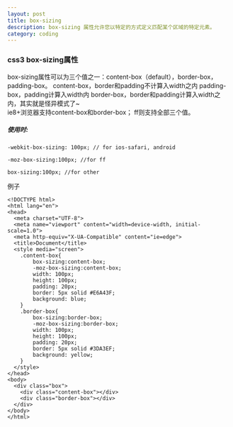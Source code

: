 ```yaml
---
layout: post
title: box-sizing
description: box-sizing 属性允许您以特定的方式定义匹配某个区域的特定元素。
category: coding
---
```



### css3 box-sizing属性  

box-sizing属性可以为三个值之一：content-box（default），border-box，padding-box。
content-box，border和padding不计算入width之内
padding-box，padding计算入width内
border-box，border和padding计算入width之内，其实就是怪异模式了~  
ie8+浏览器支持content-box和border-box；
ff则支持全部三个值。

##### 使用时:  

```
-webkit-box-sizing: 100px; // for ios-safari, android

-moz-box-sizing:100px; //for ff

box-sizing:100px; //for other
```  

例子  

```
<!DOCTYPE html>
<html lang="en">
<head>
  <meta charset="UTF-8">
  <meta name="viewport" content="width=device-width, initial-scale=1.0">
  <meta http-equiv="X-UA-Compatible" content="ie=edge">
  <title>Document</title>
  <style media="screen">
    .content-box{
        box-sizing:content-box;
        -moz-box-sizing:content-box;
        width: 100px;
        height: 100px;
        padding: 20px;
        border: 5px solid #E6A43F;
        background: blue;
    }
    .border-box{
        box-sizing:border-box;
        -moz-box-sizing:border-box;
        width: 100px;
        height: 100px;
        padding: 20px;
        border: 5px solid #3DA3EF;
        background: yellow;
    }
  </style>
</head>
<body>
  <div class="box">
    <div class="content-box"></div>
    <div class="border-box"></div>
  </div>
</body>
</html>
```
